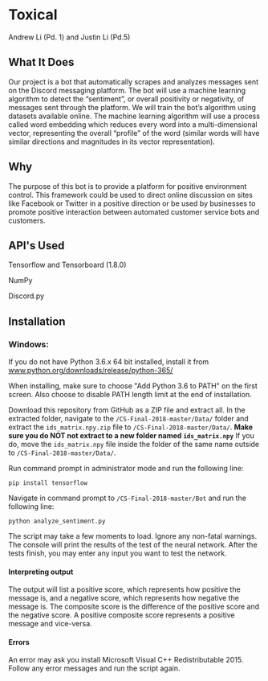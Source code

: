 # Toxical
Andrew Li (Pd. 1) and Justin Li (Pd.5)

## What It Does
Our project is a bot that automatically scrapes and analyzes messages sent on the Discord messaging platform. The bot 
will use a machine learning algorithm to detect the “sentiment”, or overall positivity or negativity, of messages sent 
through the platform. We will train the bot’s algorithm using datasets available online. The machine learning algorithm 
will use a process called word embedding which reduces every word into a multi-dimensional vector, representing the 
overall “profile” of the word (similar words will have similar directions and magnitudes in its vector representation). 

## Why
The purpose of this bot is to provide a platform for positive environment control. This framework could be used to 
direct online discussion on sites like Facebook or Twitter in a positive direction or be used by businesses to promote 
positive interaction between automated customer service bots and customers.

## API's Used
Tensorflow and Tensorboard (1.8.0)

NumPy

Discord.py

## Installation

### Windows:
If you do not have Python 3.6.x 64 bit installed, install it from www.python.org/downloads/release/python-365/

When installing, make sure to choose "Add Python 3.6 to PATH" on the first screen. Also choose to disable PATH length 
limit at the end of installation.

Download this repository from GitHub as a ZIP file and extract all. In the extracted folder, navigate to the 
`/CS-Final-2018-master/Data/` folder and extract the `ids_matrix.npy.zip` file to `/CS-Final-2018-master/Data/`. 
**Make sure you do NOT not extract to a new folder named `ids_matrix.npy`** If you do, move the `ids_matrix.npy` file 
inside the folder of the same name outside to `/CS-Final-2018-master/Data/`.

Run command prompt in administrator mode and run the following line:

```pip install tensorflow```

Navigate in command prompt to `/CS-Final-2018-master/Bot` and run the following line:

```python analyze_sentiment.py```

The script may take a few moments to load. Ignore any non-fatal warnings. The console will print the results of the test
of the neural network. After the tests finish, you may enter any input you want to test the network.

#### Interpreting output
The output will list a positive score, which represents how positive the message is, and a negative score, which 
represents how negative the message is. The composite score is the difference of the positive score and the negative
score. A positive composite score represents a positive message and vice-versa.

#### Errors
An error may ask you install Microsoft Visual C++ Redistributable 2015. Follow any error messages and run the script
again.